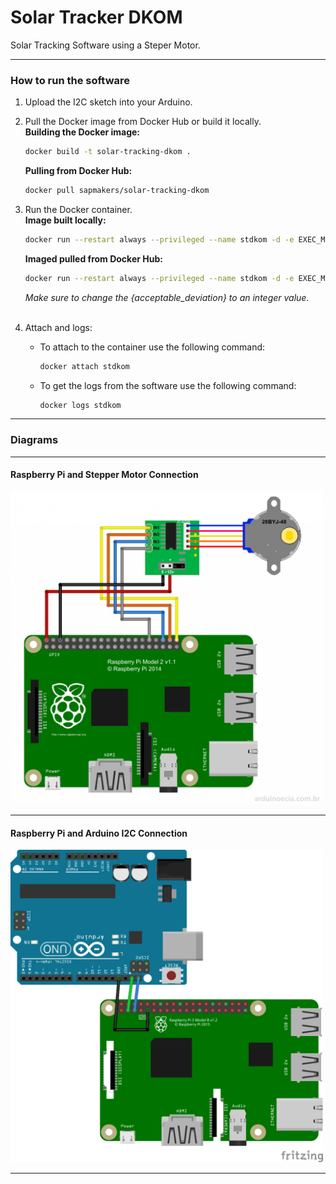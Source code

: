 # Solar Tracker DKOM

Solar Tracking Software using a Steper Motor.

---

### How to run the software

  1. Upload the I2C sketch into your Arduino.

  2. Pull the Docker image from Docker Hub or build it locally.
\
      **Building the Docker image:**

      ``` bash
      docker build -t solar-tracking-dkom .
      ```

      **Pulling from Docker Hub:**

      ``` bash
      docker pull sapmakers/solar-tracking-dkom
      ```

  3. Run the Docker container.
\
      **Image built locally:**

      ``` bash
      docker run --restart always --privileged --name stdkom -d -e EXEC_MODE=PROD -e ACCEPTABLE=DEVIATION={acceptable deviation} solar-tracking-dkom
      ```

      **Imaged pulled from Docker Hub:**

      ```bash
      docker run --restart always --privileged --name stdkom -d -e EXEC_MODE=PROD -e ACCEPTABLE_DEVIATION={acceptable_deviation} sapmakers/solar-tracking-dkom
      ```

      *Make sure to change the {acceptable_deviation} to an integer value.*  
      <br />

  4. Attach and logs:
    <br />
      * To attach to the container use the following command:

        ``` bash
        docker attach stdkom
        ```

      * To get the logs from the software use the following command:

        ``` bash
        docker logs stdkom
        ```

---

### Diagrams

---

#### Raspberry Pi and Stepper Motor Connection

<img src="https://github.com/makersmovement-solartracking/solar-tracker-dkom/blob/master/diagrams/raspberry-and-stepper-motor.png" alt="Connection between the Raspberry Pi and the Stepper Motor." width=500 height=500 />

---

#### Raspberry Pi and Arduino I2C Connection

<img src="https://github.com/makersmovement-solartracking/solar-tracker-dkom/blob/master/diagrams/raspberry-and-arduino.png" alt="I2C Connection between the Raspberry Pi and the Arduino." width=500 height=500 />

---
